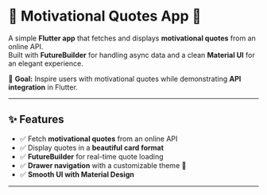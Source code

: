 # 🌟 Motivational Quotes App 📖  

A simple **Flutter app** that fetches and displays **motivational quotes** from an online API.  
Built with **FutureBuilder** for handling async data and a clean **Material UI** for an elegant experience.  

🎯 **Goal:** Inspire users with motivational quotes while demonstrating **API integration** in Flutter.  

---

## ✨ Features  

- ✅ Fetch **motivational quotes** from an online API  
- ✅ Display quotes in a **beautiful card format**  
- ✅ **FutureBuilder** for real-time quote loading  
- ✅ **Drawer navigation** with a customizable theme 🎨  
- ✅ **Smooth UI with Material Design**  

---
